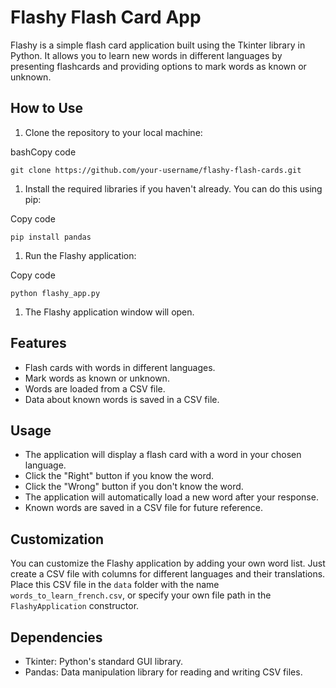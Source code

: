 Flashy Flash Card App
=====================

Flashy is a simple flash card application built using the Tkinter library in Python. It allows you to learn new words in different languages by presenting flashcards and providing options to mark words as known or unknown.

How to Use
----------

1.  Clone the repository to your local machine:

bashCopy code

`git clone https://github.com/your-username/flashy-flash-cards.git`

1.  Install the required libraries if you haven't already. You can do this using pip:

Copy code

`pip install pandas`

1.  Run the Flashy application:

Copy code

`python flashy_app.py`

1.  The Flashy application window will open.

Features
--------

-   Flash cards with words in different languages.
-   Mark words as known or unknown.
-   Words are loaded from a CSV file.
-   Data about known words is saved in a CSV file.

Usage
-----

-   The application will display a flash card with a word in your chosen language.
-   Click the "Right" button if you know the word.
-   Click the "Wrong" button if you don't know the word.
-   The application will automatically load a new word after your response.
-   Known words are saved in a CSV file for future reference.

Customization
-------------

You can customize the Flashy application by adding your own word list. Just create a CSV file with columns for different languages and their translations. Place this CSV file in the `data` folder with the name `words_to_learn_french.csv`, or specify your own file path in the `FlashyApplication` constructor.

Dependencies
------------

-   Tkinter: Python's standard GUI library.
-   Pandas: Data manipulation library for reading and writing CSV files.
